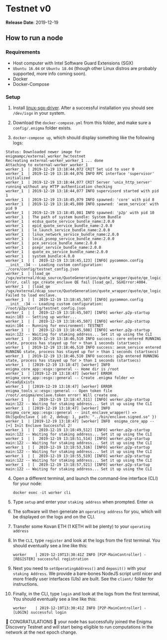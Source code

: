 # Testnet v0

**Release Date**: 2019-12-19

## How to run a node

### Requirements

- Host computer with Intel Software Guard Extensions (SGX)
- `Ubuntu 16.04` or `Ubuntu 18.04` (though other Linux distros are probably supported, more info coming soon).
- Docker
- Docker-Compose

### Setup

1. Install [linux-sgx-driver](https://github.com/intel/linux-sgx-driver). After a successful installation you should see `/dev/isgx` in your system.

2. Download the `docker-compose.yml` from this folder, and make sure a `config/.enigma` folder exists.

3. `docker-compose up`, which should display something like the following logs:

```
Status: Downloaded newer image for enigmampc/external_worker_hw:testnet
Recreating external-worker_worker_1 ... done
Attaching to external-worker_worker_1
worker_1  | 2019-12-19 13:18:44,072 CRIT Set uid to user 0
worker_1  | 2019-12-19 13:18:44,076 INFO RPC interface 'supervisor' initialized
worker_1  | 2019-12-19 13:18:44,077 CRIT Server 'unix_http_server' running without any HTTP authentication checking
worker_1  | 2019-12-19 13:18:44,077 INFO supervisord started with pid 1
worker_1  | 2019-12-19 13:18:45,079 INFO spawned: 'core' with pid 8
worker_1  | 2019-12-19 13:18:45,080 INFO spawned: 'aesm_service' with pid 9
worker_1  | 2019-12-19 13:18:45,081 INFO spawned: 'p2p' with pid 10
worker_1  | The path of system bundle: System Bundle
worker_1  | ecdsa_quote_service_bundle_name:2.0.0
worker_1  | epid_quote_service_bundle_name:2.0.0
worker_1  | le_launch_service_bundle_name:2.0.0
worker_1  | linux_network_service_bundle_name:2.0.0
worker_1  | local_pseop_service_bundle_name:2.0.0
worker_1  | pce_service_bundle_name:2.0.0
worker_1  | psepr_service_bundle_name:2.0.0
worker_1  | quote_ex_service_bundle_name:2.0.0
worker_1  | system_bundle:4.0.0
worker_1  | [  2019-12-19 13:18:45,123] [INFO] pycommon.config                __init__:34 -- Loading custom configuration: ./core/config/testnet_config.json
worker_1  | [load_qe /sgx/external/dcap_source/QuoteGeneration/quote_wrapper/quote/qe_logic.cpp:559] Error, call sgx_create_enclave QE fail [load_qe], SGXError:4004.
worker_1  | [load_qe /sgx/external/dcap_source/QuoteGeneration/quote_wrapper/quote/qe_logic.cpp:560] Failed to load enclave.
worker_1  | [  2019-12-19 13:18:45,507] [INFO] pycommon.config                __init__:34 -- Loading custom configuration: /root/p2p/config/testnet_config.json
worker_1  | [  2019-12-19 13:18:45,507] [INFO] worker.p2p-startup             main:103 -- Setting up worker...
worker_1  | [  2019-12-19 13:18:45,507] [INFO] worker.p2p-startup             main:104 -- Running for environment: TESTNET
worker_1  | [  2019-12-19 13:18:45,508] [INFO] worker.p2p-startup             main:122 -- Waiting for staking address... Set it up using the CLI
worker_1  | 2019-12-19 13:18:46,510 INFO success: core entered RUNNING state, process has stayed up for > than 1 seconds (startsecs)
worker_1  | 2019-12-19 13:18:46,510 INFO success: aesm_service entered RUNNING state, process has stayed up for > than 1 seconds (startsecs)
worker_1  | 2019-12-19 13:18:46,510 INFO success: p2p entered RUNNING state, process has stayed up for > than 1 seconds (startsecs)
worker_1  | [2019-12-19 13:18:47] [worker] INFO  enigma_core_app::esgx::general -- Home dir is /root
worker_1  | [2019-12-19 13:18:47] [worker] ERROR enigma_core_app::esgx::general -- Create .enigma folder => AlreadyExists
worker_1  | [2019-12-19 13:18:47] [worker] ERROR enigma_tools_u::esgx::general -- Open token file /root/.enigma/enclave.token error! Will create one.
worker_1  | [  2019-12-19 13:18:47,511] [INFO] worker.p2p-startup             main:122 -- Waiting for staking address... Set it up using the CLI
worker_1  | [2019-12-19 13:18:47] [worker] INFO  enigma_core_app::esgx::general -- init_enclave_wrapper() => Ok(SgxEnclave { id: 2, debug: 1, path: "../bin/enclave.signed.so" })
worker_1  | [2019-12-19 13:18:47] [worker] INFO  enigma_core_app -- [+] Init Enclave Successful 2!
worker_1  | [  2019-12-19 13:18:49,512] [INFO] worker.p2p-startup             main:122 -- Waiting for staking address... Set it up using the CLI
worker_1  | [  2019-12-19 13:18:51,514] [INFO] worker.p2p-startup             main:122 -- Waiting for staking address... Set it up using the CLI
worker_1  | [  2019-12-19 13:18:53,516] [INFO] worker.p2p-startup             main:122 -- Waiting for staking address... Set it up using the CLI
worker_1  | [  2019-12-19 13:18:55,519] [INFO] worker.p2p-startup             main:122 -- Waiting for staking address... Set it up using the CLI
worker_1  | [  2019-12-19 13:18:57,521] [INFO] worker.p2p-startup             main:122 -- Waiting for staking address... Set it up using the CLI
```

4. Open a different terminal, and launch the command-line interface (CLI) for your node:

    ```
    docker exec -it worker cli
    ```

5. Type `setup` and enter your `staking address` when prompted. Enter `ok`

6. The software will then generate an `operating address` for you, which will be displayed on the logs and on the CLI.

7. Transfer some Kovan ETH (1 KETH will be plenty) to your `operating address`

8. In the `CLI`, type `register` and look at the logs from the first terminal. You should eventually see a line like this:

    ```
    worker    | 2019-12-19T13:30:41Z INFO [P2P-MainController] - [REGISTER] successful registration
    ```
9. Next you need to `setOperatingAddress()` and `deposit()` with your `staking Address`. We provide a bare-bones NodeJS script until nicer and more friedly user interfaces (UIs) are built. See the `client/` folder for instructions.

10. Finally, in the CLI, type `login` and look at the logs from the first terminal, You should eventually see a line like this:

    ```
    worker    | 2019-12-19T13:30:41Z INFO [P2P-MainController] - [LOGIN] successful login
    ```

🙌 CONGRATULATIONS 🙌 your node has successfully joined the Enigma Discovery Testnet and will start being eligible to run computations in the network at the next epoch change.



